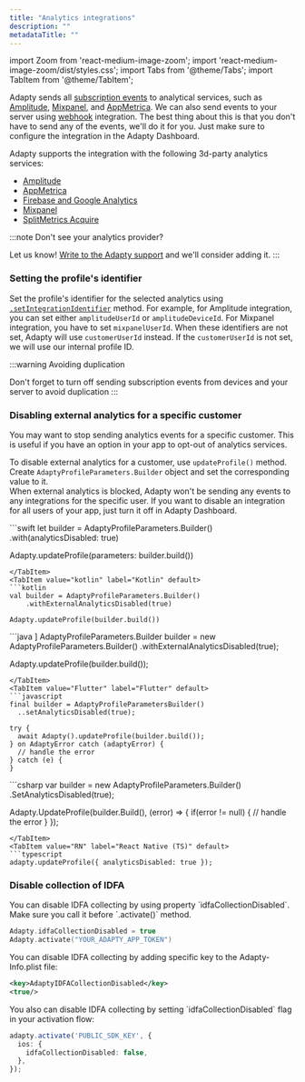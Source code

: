 ```yaml
---
title: "Analytics integrations"
description: ""
metadataTitle: ""
---
```


import Zoom from 'react-medium-image-zoom';
import 'react-medium-image-zoom/dist/styles.css';
import Tabs from '@theme/Tabs';
import TabItem from '@theme/TabItem'; 

Adapty sends all [subscription events](events) to analytical services, such as [Amplitude](amplitude), [Mixpanel](mixpanel), and [AppMetrica](appmetrica). We can also send events to your server using [webhook](webhook) integration. The best thing about this is that you don't have to send any of the events, we'll do it for you. Just make sure to configure the integration in the Adapty Dashboard.

Adapty supports the integration with the following 3d-party analytics services:

- [Amplitude](amplitude)
- [AppMetrica](appmetrica)
- [Firebase and Google Analytics](firebase-and-google-analytics)
- [Mixpanel](mixpanel)
- [SplitMetrics Acquire](splitmetrics)

:::note
Don't see your analytics provider?

Let us know! [Write to the Adapty support](mailto:support@adapty.io) and we'll consider adding it.
:::

### Setting the profile's identifier

Set the profile's identifier for the selected analytics using [`.setIntegrationIdentifier`](setting-user-attributes#setting-user-attributes) method. For example, for Amplitude integration, you can set either `amplitudeUserId` or `amplitudeDeviceId`. For Mixpanel integration, you have to set `mixpanelUserId`. When these identifiers are not set, Adapty will use `customerUserId` instead. If the `customerUserId` is not set, we will use our internal profile ID.

:::warning
Avoiding duplication

Don't forget to turn off sending subscription events from devices and your server to avoid duplication
:::

### Disabling external analytics for a specific customer

You may want to stop sending analytics events for a specific customer. This is useful if you have an option in your app to opt-out of analytics services.

To disable external analytics for a customer, use `updateProfile()` method. Create `AdaptyProfileParameters.Builder` object and set the corresponding value to it.  
When external analytics is blocked, Adapty won't be sending any events to any integrations for the specific user. If you want to disable an integration for all users of your app, just turn it off in Adapty Dashboard.

<Tabs>
<TabItem value="Swift" label="Swift" default>
```swift 
let builder = AdaptyProfileParameters.Builder()
    .with(analyticsDisabled: true)

Adapty.updateProfile(parameters: builder.build())
```
</TabItem>
<TabItem value="kotlin" label="Kotlin" default>
```kotlin 
val builder = AdaptyProfileParameters.Builder()
    .withExternalAnalyticsDisabled(true)
  
Adapty.updateProfile(builder.build())
```
</TabItem>
<TabItem value="java" label="Java" default>
```java ]
AdaptyProfileParameters.Builder builder = new AdaptyProfileParameters.Builder()
    .withExternalAnalyticsDisabled(true);

Adapty.updateProfile(builder.build());
```
</TabItem>
<TabItem value="Flutter" label="Flutter" default>
```javascript 
final builder = AdaptyProfileParametersBuilder()
  ..setAnalyticsDisabled(true);

try {
  await Adapty().updateProfile(builder.build());
} on AdaptyError catch (adaptyError) {
  // handle the error
} catch (e) {
}
```
</TabItem>
<TabItem value="Unity" label="Unity" default>
```csharp 
var builder = new AdaptyProfileParameters.Builder()
    .SetAnalyticsDisabled(true);

Adapty.UpdateProfile(builder.Build(), (error) => {
    if(error != null) {
      // handle the error
    }
});
```
</TabItem>
<TabItem value="RN" label="React Native (TS)" default>
```typescript 
adapty.updateProfile({ analyticsDisabled: true });
```
</TabItem>
</Tabs>

### Disable collection of IDFA

<Tabs>
<TabItem value="Swift" label="iOS" default>
You can disable IDFA collecting by using property `idfaCollectionDisabled`. Make sure you call it before `.activate()` method.

```swift title="Swift"
Adapty.idfaCollectionDisabled = true
Adapty.activate("YOUR_ADAPTY_APP_TOKEN")
```
</TabItem>
<TabItem value="kotlin" label="Flutter, React Native, Unity" default>
You can disable IDFA collecting by adding specific key to the Adapty-Info.plist file:

```xml title="Adapty-Info.plist"
<key>AdaptyIDFACollectionDisabled</key>
<true/>
```
</TabItem>
<TabItem value="java" label="React Native" default>
You also can disable IDFA collecting by setting `idfaCollectionDisabled` flag in your activation flow:

```typescript title="Typescript"
adapty.activate('PUBLIC_SDK_KEY', {
  ios: {
    idfaCollectionDisabled: false,
  },
});
```
</TabItem>
</Tabs>